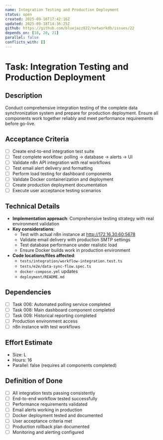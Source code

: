 ```yaml
---
name: Integration Testing and Production Deployment
status: open
created: 2025-09-16T17:42:16Z
updated: 2025-09-18T14:36:25Z
github: https://github.com/bluejazz822/networkdb/issues/22
depends_on: [18, 20, 21]
parallel: false
conflicts_with: []
---
```


# Task: Integration Testing and Production Deployment

## Description
Conduct comprehensive integration testing of the complete data synchronization system and prepare for production deployment. Ensure all components work together reliably and meet performance requirements before go-live.

## Acceptance Criteria
- [ ] Create end-to-end integration test suite
- [ ] Test complete workflow: polling → database → alerts → UI
- [ ] Validate n8n API integration with real workflows
- [ ] Test email alert delivery and formatting
- [ ] Perform load testing for dashboard components
- [ ] Validate Docker containerization and deployment
- [ ] Create production deployment documentation
- [ ] Execute user acceptance testing scenarios

## Technical Details
- **Implementation approach**: Comprehensive testing strategy with real environment validation
- **Key considerations**:
  - Test with actual n8n instance at http://172.16.30.60:5678
  - Validate email delivery with production SMTP settings
  - Test database performance under realistic load
  - Ensure Docker builds work in production environment
- **Code locations/files affected**:
  - `tests/integration/workflow-integration.test.ts`
  - `tests/e2e/data-sync-flow.spec.ts`
  - `docker-compose.yml` updates
  - `deployment/README.md`

## Dependencies
- [ ] Task 006: Automated polling service completed
- [ ] Task 008: Main dashboard component completed  
- [ ] Task 009: Historical reporting completed
- [ ] Production environment access
- [ ] n8n instance with test workflows

## Effort Estimate
- Size: L
- Hours: 16
- Parallel: false (requires all components completed)

## Definition of Done
- [ ] All integration tests passing consistently
- [ ] End-to-end workflow tested successfully
- [ ] Performance requirements validated
- [ ] Email alerts working in production
- [ ] Docker deployment tested and documented
- [ ] User acceptance criteria met
- [ ] Production rollback plan documented
- [ ] Monitoring and alerting configured
